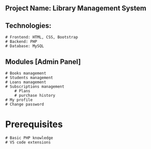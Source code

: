 ## Project Name: Library Management System

## Technologies:

    # Frontend: HTML, CSS, Bootstrap
    # Backend: PHP
    # Database: MySQL

## Modules [Admin Panel]

    # Books management
    # Students management
    # Loans management
    # Subscriptions management
        # Plans
        # purchase history
    # My profile
    # Change password

# Prerequisites

    # Basic PHP knowledge
    # VS code extensions
    
      